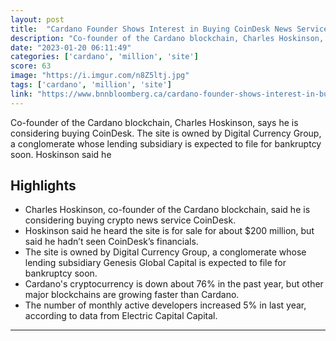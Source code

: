 ```yaml
---
layout: post
title:  "Cardano Founder Shows Interest in Buying CoinDesk News Service - BNN Bloomberg"
description: "Co-founder of the Cardano blockchain, Charles Hoskinson, says he is considering buying CoinDesk. The site is owned by Digital Currency Group, a conglomerate whose lending subsidiary is expected to file for bankruptcy soon. Hoskinson said he"
date: "2023-01-20 06:11:49"
categories: ['cardano', 'million', 'site']
score: 63
image: "https://i.imgur.com/n8Z5ltj.jpg"
tags: ['cardano', 'million', 'site']
link: "https://www.bnnbloomberg.ca/cardano-founder-shows-interest-in-buying-coindesk-news-service-1.1872487"
---
```


Co-founder of the Cardano blockchain, Charles Hoskinson, says he is considering buying CoinDesk. The site is owned by Digital Currency Group, a conglomerate whose lending subsidiary is expected to file for bankruptcy soon. Hoskinson said he

## Highlights

- Charles Hoskinson, co-founder of the Cardano blockchain, said he is considering buying crypto news service CoinDesk.
- Hoskinson said he heard the site is for sale for about $200 million, but said he hadn’t seen CoinDesk’s financials.
- The site is owned by Digital Currency Group, a conglomerate whose lending subsidiary Genesis Global Capital is expected to file for bankruptcy soon.
- Cardano's cryptocurrency is down about 76% in the past year, but other major blockchains are growing faster than Cardano.
- The number of monthly active developers increased 5% in last year, according to data from Electric Capital Capital.

---
